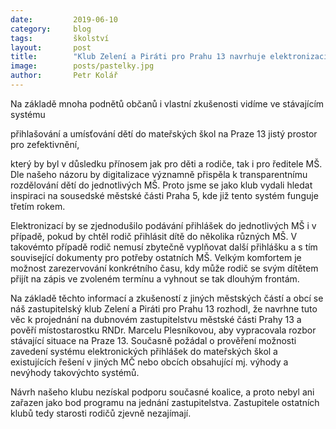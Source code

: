 ```yaml
---
date:         2019-06-10
category:     blog
tags:         školství
layout:       post
title:        "Klub Zelení a Piráti pro Prahu 13 navrhuje elektronizaci přihlášek do MŠ"
image:        posts/pastelky.jpg
author:       Petr Kolář
---
```


Na základě mnoha podnětů občanů i vlastní zkušenosti vidíme ve stávajícím systému

přihlašování a umísťování dětí do mateřských škol na Praze 13 jistý prostor pro zefektivnění,

který by byl v důsledku přínosem jak pro děti a rodiče, tak i pro ředitele MŠ. Dle našeho názoru by digitalizace významně přispěla k transparentnímu rozdělování dětí do jednotlivých MŠ. Proto jsme se jako klub vydali hledat inspiraci na sousedské městské části Praha 5, kde již tento systém funguje třetím rokem.

Elektronizací by se zjednodušilo podávání přihlášek do jednotlivých MŠ i v případě, pokud by chtěl rodič přihlásit dítě do několika různých MŠ. V takovémto případě rodič nemusí zbytečně vyplňovat další přihlášku a s tím související dokumenty pro potřeby ostatních MŠ. Velkým komfortem je možnost zarezervování konkrétního času, kdy může rodič se svým dítětem přijít na zápis ve zvoleném termínu a vyhnout se tak dlouhým frontám.

Na základě těchto informací a zkušeností z jiných městských částí a obcí se náš zastupitelský klub Zelení a Piráti pro Prahu 13 rozhodl, že navrhne tuto věc k projednání na dubnovém zastupitelstvu městské části Prahy 13 a pověří místostarostku RNDr. Marcelu Plesníkovou, aby vypracovala rozbor stávající situace na Praze 13. Současně požádal o prověření možnosti zavedení systému elektronických přihlášek do mateřských škol a existujících řešení v jiných MČ nebo obcích obsahující mj. výhody a nevýhody takovýchto systémů.

Návrh našeho klubu nezískal podporu současné koalice, a proto nebyl ani zařazen jako bod programu na jednání zastupitelstva. Zastupitele ostatních klubů tedy starosti rodičů zjevně nezajímají.
